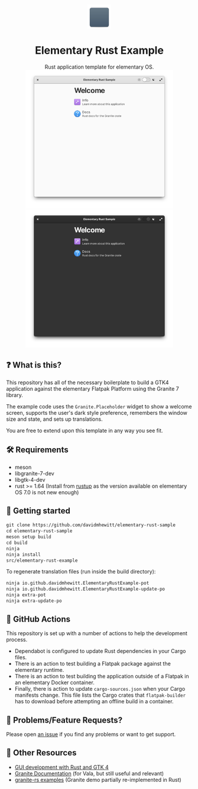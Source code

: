 <div align="center">
  <div align="center">
    <img src="https://raw.githubusercontent.com/davidmhewitt/elementary-rust-example/main/data/icons/hicolor/128.svg" width="64">
  </div>
  <h1 align="center">Elementary Rust Example</h1>
  <div align="center">Rust application template for elementary OS. </div>
</div>

<div align="center">
    <img  src="https://github.com/davidmhewitt/elementary-rust-example/raw/main/data/screenshots/light.png" alt="Screenshot" width="400">
    <img  src="https://github.com/davidmhewitt/elementary-rust-example/raw/main/data/screenshots/dark.png" alt="Screenshot Dark" width="400">
</div>

## ❓ What is this?

This repository has all of the necessary boilerplate to build a GTK4 application against the elementary Flatpak Platform using the Granite 7 library.

The example code uses the `Granite.Placeholder` widget to show a welcome screen, supports the user's dark style preference, remembers the window size and state, and sets up translations.

You are free to extend upon this template in any way you see fit.

## 🛠️ Requirements

* meson
* libgranite-7-dev
* libgtk-4-dev
* rust >= 1.64 (Install from [rustup](https://rustup.rs/) as the version available on elementary OS 7.0 is not new enough)

## 🚀 Getting started

```
git clone https://github.com/davidmhewitt/elementary-rust-sample
cd elementary-rust-sample
meson setup build
cd build
ninja
ninja install
src/elementary-rust-example
```

To regenerate translation files (run inside the build directory):
```
ninja io.github.davidmhewitt.ElementaryRustExample-pot
ninja io.github.davidmhewitt.ElementaryRustExample-update-po
ninja extra-pot
ninja extra-update-po
```

## 🤖 GitHub Actions

This repository is set up with a number of actions to help the development process.

* Dependabot is configured to update Rust dependencies in your Cargo files.
* There is an action to test building a Flatpak package against the elementary runtime.
* There is an action to test building the application outside of a Flatpak in an elementary Docker container.
* Finally, there is action to update `cargo-sources.json` when your Cargo manifests change. This file lists the Cargo crates that `flatpak-builder` has to download before attempting an offline build in a container.

## 🐞 Problems/Feature Requests?

Please open [an issue](https://github.com/davidmhewitt/elementary-rust-example/issues) if you find any problems or want to get support.

## 📔 Other Resources

* [GUI development with Rust and GTK 4](https://gtk-rs.org/gtk4-rs/stable/latest/book/)
* [Granite Documentation](https://valadoc.org/granite-7/Granite.html) (for Vala, but still useful and relevant)
* [granite-rs examples](https://github.com/davidmhewitt/granite-rs/tree/main/examples/src) (Granite demo partially re-implemented in Rust)